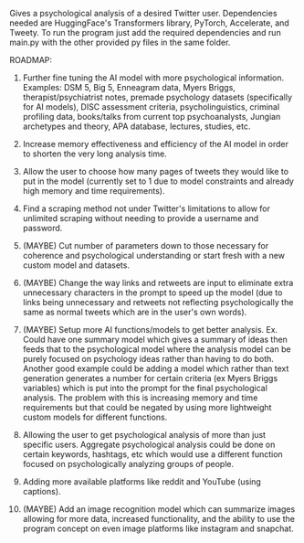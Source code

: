 Gives a psychological analysis of a desired Twitter user. 
Dependencies needed are HuggingFace's Transformers library, PyTorch, Accelerate, and Tweety. To run the program just add the required dependencies and run main.py with the other provided py files in the same folder.

ROADMAP:
1. Further fine tuning the AI model with more psychological information. 
   Examples:
   DSM 5, Big 5, Enneagram data, Myers Briggs, therapist/psychiatrist notes, premade psychology datasets (specifically for AI models), DISC assessment criteria, psycholinguistics, criminal profiling data, books/talks from current top psychoanalysts, Jungian archetypes and theory, APA database, lectures, studies, etc.

2. Increase memory effectiveness and efficiency of the AI model in order to shorten the very long analysis time.

3. Allow the user to choose how many pages of tweets they would like to put in the model (currently set to 1 due to model constraints and already high memory and time requirements).

4. Find a scraping method not under Twitter's limitations to allow for unlimited scraping without needing to provide a username and password.

5. (MAYBE) Cut number of parameters down to those necessary for coherence and psychological understanding or start fresh with a new custom model and datasets.

6. (MAYBE) Change the way links and retweets are input to eliminate extra unnecessary characters in the prompt to speed up the model (due to links being unnecessary and retweets not reflecting psychologically the same as normal tweets which are in the user's own words).

7. (MAYBE) Setup more AI functions/models to get better analysis. Ex. Could have one summary model which gives a summary of ideas then feeds that to the psychological model where the analysis model can be purely focused on psychology ideas rather than having to do both.
   Another good example could be adding a model which rather than text generation generates a number for certain criteria (ex Myers Briggs variables) which is put into the prompt for the final psychological analysis.
   The problem with this is increasing memory and time requirements but that could be negated by using more lightweight custom models for different functions.

8. Allowing the user to get psychological analysis of more than just specific users. Aggregate psychological analysis could be done on certain keywords, hashtags, etc which would use a different function focused on psychologically analyzing groups of people.
   
9. Adding more available platforms like reddit and YouTube (using captions).

10. (MAYBE) Add an image recognition model which can summarize images allowing for more data, increased functionality, and the ability to use the program concept on even image platforms like instagram and snapchat.
